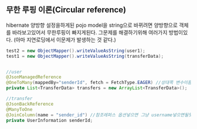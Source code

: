 ## 무한 루핑 이론(Circular reference)

hibernate 양방향 설정을하게된 pojo model을 string으로 바뀌려면 양방향으로 객체를 바라보고있어서 무한루핑이 빠지게된다. 그문제를 해결하기위해 여러가지 방법이있다. (아마 지연로딩에서 이문제가 발생하는 것 같다.)

```java
test2 = new ObjectMapper().writeValueAsString(user1);
test1 = new ObjectMapper().writeValueAsString(transferData);


//user
@JsonManagedReference
@OneToMany(mappedBy="senderId", fetch = FetchType.EAGER) //상대쪽 변수이름으로
private List<TransferData> transfers = new ArrayList<TransferData>();

//transfer
@JsonBackReference
@ManyToOne
@JoinColumn(name = "sender_id") //참조레퍼스 옵션넣으면 그냥 username넣으면될듯
private UserInformation senderId;
```
